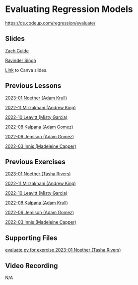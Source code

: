 # Evaluating Regression Models
https://ds.codeup.com/regression/evaluate/

## Slides
[Zach Gulde](https://docs.google.com/presentation/d/1BraBD2y2BzVGYM9VDYArCkF7CepDstREFx2WtQEis7E/edit?usp=sharing)

[Ravinder Singh](https://docs.google.com/presentation/d/1bNfB4MRcO5X5-rEhGXms5h1v7e1Q-lBYkvJYqFUit3E/edit?usp=sharing)

[Link](https://www.canva.com/design/DAFkmzIkVsg/CvI4YnGRE23d-wR3c9Pu-Q/edit?utm_content=DAFkmzIkVsg&utm_campaign=designshare&utm_medium=link2&utm_source=sharebutton) to Canva slides.

## Previous Lessons
[2023-01 Noether (Adam Krull)](https://github.com/CodeupClassroom/noether-regression-exercises/blob/main/model_eval_lesson.ipynb)

[2022-11 Mirzakhani (Andrew King)](https://github.com/CodeupClassroom/mirzakhani-regression-exercises/blob/main/regression_evaluate.ipynb)

[2022-10 Leavitt (Misty Garcia)](https://github.com/CodeupClassroom/leavitt-regression-exercises/blob/main/regression_evaluate.ipynb)

[2022-08 Kalpana (Adam Gomez)](https://github.com/CodeupClassroom/kalpana-regression-exercises/blob/main/regression_evaluation_lesson.ipynb)

[2022-06 Jemison (Adam Gomez)](https://github.com/CodeupClassroom/jemison-regression-exercises/blob/main/regression_evaluation_lesson.ipynb)

[2022-03 Innis (Madeleine Capper)](https://github.com/CodeupClassroom/innis-regression-exercises/blob/master/regression_evaluation.ipynb)

## Previous Exercises
[2023-01 Noether (Tasha Rivers)](https://github.com/CodeupClassroom/noether-regression-exercises/blob/main/evaluate_exercises.ipynb)

[2022-11 Mirzakhani (Andrew King)](https://github.com/CodeupClassroom/mirzakhani-regression-exercises/blob/main/regression_evaluate_exercises.ipynb)

[2022-10 Leavitt (Misty Garcia)](https://github.com/CodeupClassroom/leavitt-regression-exercises/blob/main/regression_evaluate_exercises.ipynb)

[2022-08 Kalpana (Adam Krull)](https://github.com/CodeupClassroom/kalpana-regression-exercises/blob/main/regression-evaluate.ipynb)

[2022-06 Jemison (Adam Gomez)](https://github.com/CodeupClassroom/jemison-regression-exercises/blob/main/regression_evaluation_exercises.ipynb)

[2022-03 Innis (Madeleine Capper)](https://github.com/CodeupClassroom/innis-regression-exercises/blob/master/eval_review.ipynb)

## Supporting Files
[evaluate.py for exercise 2023-01 Noether (Tasha Rivers)](https://github.com/CodeupClassroom/noether-regression-exercises/blob/main/evaluate.py)

## Video Recording
N/A
